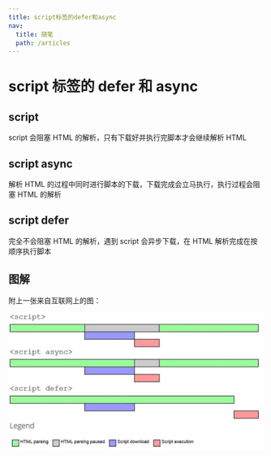 ```yaml
---
title: script标签的defer和async
nav:
  title: 随笔
  path: /articles
---
```


# script 标签的 defer 和 async

## script

script 会阻塞 HTML 的解析，只有下载好并执行完脚本才会继续解析 HTML

## script async

解析 HTML 的过程中同时进行脚本的下载，下载完成会立马执行，执行过程会阻塞 HTML 的解析

## script defer

完全不会阻塞 HTML 的解析，遇到 script 会异步下载，在 HTML 解析完成在按顺序执行脚本

## 图解

附上一张来自互联网上的图：

![script loader](./assets/script-loader.jpg)
